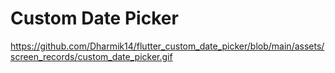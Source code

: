 # Custom Date Picker

https://github.com/Dharmik14/flutter_custom_date_picker/blob/main/assets/screen_records/custom_date_picker.gif
